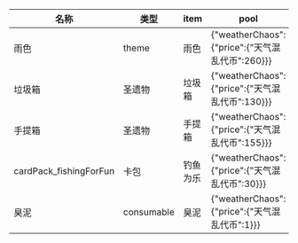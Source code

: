 | 名称  | 类型  | item | pool | amount |
| --- | --- | ---- | ---- | ------ |
| 雨色 | theme | 雨色 | {"weatherChaos":{"price":{"天气混乱代币":260}}} |  |
| 垃圾箱 | 圣遗物 | 垃圾箱 | {"weatherChaos":{"price":{"天气混乱代币":130}}} |  |
| 手提箱 | 圣遗物 | 手提箱 | {"weatherChaos":{"price":{"天气混乱代币":155}}} |  |
| cardPack_fishingForFun | 卡包 | 钓鱼为乐 | {"weatherChaos":{"price":{"天气混乱代币":30}}} |  |
| 臭泥 | consumable | 臭泥 | {"weatherChaos":{"price":{"天气混乱代币":1}}} | 20 |
